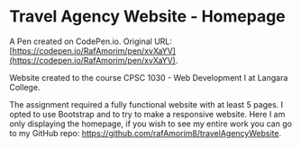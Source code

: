 # Travel Agency Website - Homepage

A Pen created on CodePen.io. Original URL: [https://codepen.io/RafAmorim/pen/xvXaYV](https://codepen.io/RafAmorim/pen/xvXaYV).

Website created to the course CPSC 1030 - Web Development I at Langara College. 

The assignment required a fully functional website with at least 5 pages. I opted to use Bootstrap and to try to make a responsive website. Here I am only displaying the homepage, if you wish to see my entire work you can go to my GitHub repo: https://github.com/rafAmorim8/travelAgencyWebsite.


